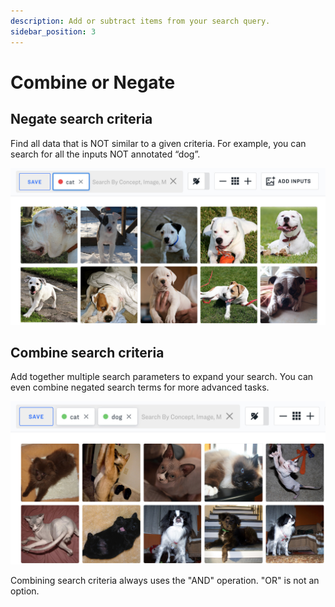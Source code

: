 ```yaml
---
description: Add or subtract items from your search query.
sidebar_position: 3
---
```


# Combine or Negate

## Negate search criteria

Find all data that is NOT similar to a given criteria. For example, you can search for all the inputs NOT annotated “dog”.

![](/img/negate_search_criteria.jpg)

## Combine search criteria

Add together multiple search parameters to expand your search. You can even combine negated search terms for more advanced tasks.

![](/img/combine_search_criteria.jpg)


Combining search criteria always uses the "AND" operation. "OR" is not an option.


